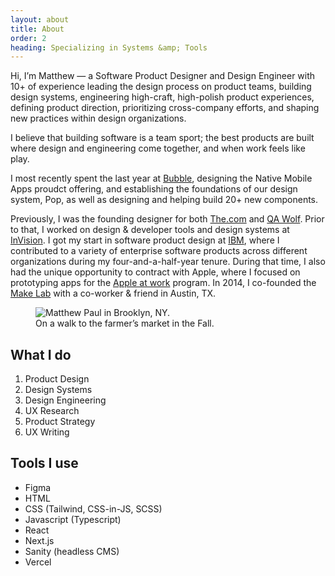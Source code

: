 ```yaml
---
layout: about
title: About
order: 2
heading: Specializing in Systems &amp; Tools
---
```


<div class="c-grid__half c-grid__gap">
  <section class="c-grid__half-item">
    <p>Hi, I’m Matthew — a Software Product Designer and Design Engineer with 10+ of experience leading the design process on product teams, building design systems, engineering high-craft, high-polish product experiences, defining product direction, prioritizing cross-company efforts, and shaping new practices within design organizations.</p>
    <p>I believe that building software is a team sport; the best products are built where design and engineering come together, and when work feels like play.</p>
    <p>I most recently spent the last year at <a href="https://www.bubble.io/" target="_blank">Bubble</a>, designing the Native Mobile Apps proudct offering, and establishing the foundations of our design system, Pop, as well as designing and helping build 20+ new components.</p>
    <p>Previously, I was the founding designer for both <a href="https://www.the.com/" target="_blank">The.com</a> and <a href="https://www.qawolf.com/" target="_blank">QA Wolf</a>. Prior to that, I worked on design & developer tools and design systems at <a href="https://www.invisionapp.com/" target="_blank">InVision</a>. I got my start in software product design at <a href="https://www.ibm.com/design/" target="_blank">IBM</a>, where I contributed to a variety of enterprise software products across different organizations during my four-and-a-half-year tenure. During that time, I also had the unique opportunity to contract with Apple, where I focused on prototyping apps for the <a href="https://www.apple.com/business/" target="_blank">Apple at work</a> program. In 2014, I co-founded the <a href="https://www.instagram.com/make.lab/" target="_blank">Make Lab</a> with a co-worker & friend in Austin, TX.</p>
  </section>
  <figure class="c-grid__half-item c-grid__mt">
    <picture>
      <img src="../images/about/matthew-brooklyn.png" alt="Matthew Paul in Brooklyn, NY." />
    </picture>
    <figcaption>
      On a walk to the farmer’s market in the Fall.
    </figcaption>
  </figure>
</div>
<div class="c-grid__half-section c-grid__gap">
  <section class="c-grid__half-secton">
    <h2>What I do</h2>
    <ol>
      <li>Product Design</li>
      <li>Design Systems</li>
      <li>Design Engineering</li>
      <li>UX Research</li>
      <li>Product Strategy</li>
      <li>UX Writing</li>
    </ol>
  </section>
  <section class="c-grid__half-secton">
    <h2>Tools I use</h2>
    <ul>
      <li>Figma</li>
      <li>HTML</li>
      <li>CSS (Tailwind, CSS-in-JS, SCSS)</li>
      <li>Javascript (Typescript)</li>
      <li>React</li>
      <li>Next.js</li>
      <li>Sanity (headless CMS)</li>
      <li>Vercel</li>
    </ul>
  </section>
</div>